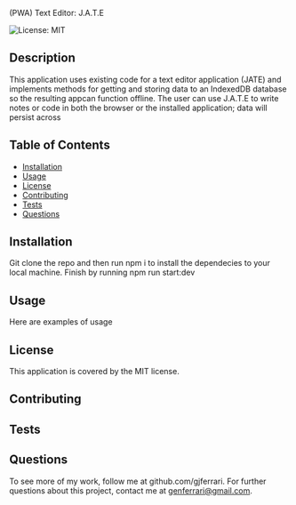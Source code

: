 

(PWA) Text Editor: J.A.T.E
  
  ![License: MIT](https://img.shields.io/badge/License-MIT-yellow.svg)
## Description
This application uses existing code for a text editor application (JATE) and implements methods for getting and storing data to an IndexedDB database so the resulting appcan function offline. The user can use J.A.T.E to write notes or code in both the browser or the installed application; data will persist across 

## Table of Contents 
- [Installation](#installation)
- [Usage](#usage)
- [License](#license)
- [Contributing](#contributing)
- [Tests](#tests)
- [Questions](#questions)
    
## Installation 
Git clone the repo and then run npm i to install the dependecies to your local machine. Finish by running npm run start:dev

## Usage
Here are examples of usage  

## License 
This application is covered by the MIT license.

## Contributing 


## Tests 


## Questions
To see more of my work, follow me at github.com/gjferrari.
For further questions about this project, contact me at genferrari@gmail.com.
